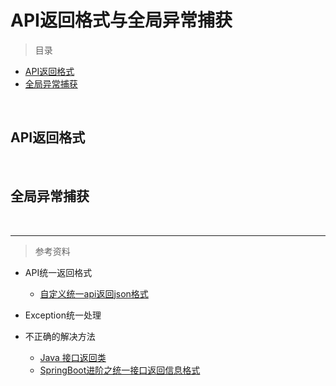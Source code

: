 # API返回格式与全局异常捕获

> 目录

* [API返回格式](#API返回格式)
* [全局异常捕获](#全局异常捕获)

<br>

## API返回格式


<br>




## 全局异常捕获

<br>









***

>参考资料

* API统一返回格式
    * [自定义统一api返回json格式](https://www.cnblogs.com/minsons/p/7101788.html)


* Exception统一处理

* 不正确的解决方法
    * [Java 接口返回类](https://www.jianshu.com/p/d8f2939d6a36)
    * [SpringBoot进阶之统一接口返回信息格式](http://blog.csdn.net/tiegenz/article/details/78231993)



 


